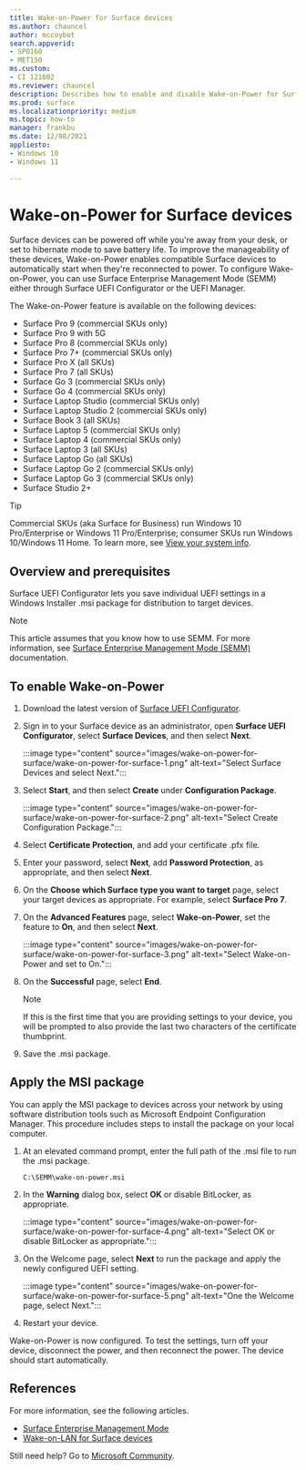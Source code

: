 ```yaml
---
title: Wake-on-Power for Surface devices
ms.author: chauncel
author: mccoybot
search.appverid:
- SPO160
- MET150
ms.custom: 
- CI 121602
ms.reviewer: chauncel  
description: Describes how to enable and disable Wake-on-Power for Surface devices.
ms.prod: surface
ms.localizationpriority: medium
ms.topic: how-to
manager: frankbu
ms.date: 12/08/2021
appliesto:
- Windows 10
- Windows 11

---
```


# Wake-on-Power for Surface devices

Surface devices can be powered off while you're away from your desk, or set to hibernate mode to save battery life. To improve the manageability of these devices, Wake-on-Power enables compatible Surface devices to automatically start when they're reconnected to power. To configure Wake-on-Power, you can use Surface Enterprise Management Mode (SEMM) either through Surface UEFI Configurator or the UEFI Manager.

The Wake-on-Power feature is available on the following devices:

- Surface Pro 9 (commercial SKUs only)
- Surface Pro 9 with 5G
- Surface Pro 8 (commercial SKUs only)
- Surface Pro 7+ (commercial SKUs only)
- Surface Pro X (all SKUs)
- Surface Pro 7 (all SKUs)
- Surface Go 3 (commercial SKUs only)
- Surface Go 4 (commercial SKUs only)
- Surface Laptop Studio (commercial SKUs only)
- Surface Laptop Studio 2 (commercial SKUs only)
- Surface Book 3 (all SKUs)
- Surface Laptop 5 (commercial SKUs only)
- Surface Laptop 4 (commercial SKUs only)
- Surface Laptop 3 (all SKUs)
- Surface Laptop Go (all SKUs)
- Surface Laptop Go 2 (commercial SKUs only)
- Surface Laptop Go 3 (commercial SKUs only)
- Surface Studio 2+

>[!TIP]
> Commercial SKUs (aka Surface for Business) run Windows 10 Pro/Enterprise or Windows 11 Pro/Enterprise; consumer SKUs run Windows 10/Windows 11 Home. To learn more, see [View your system info](https://support.microsoft.com/windows/view-your-system-info-a965a8f2-0773-1d65-472a-1e747c9ebe00).

## Overview and prerequisites

Surface UEFI Configurator lets you save individual UEFI settings in a Windows Installer .msi package for distribution to target devices.

> [!NOTE]
> This article assumes that you know how to use SEMM. For more information, see [Surface Enterprise Management Mode (SEMM)](surface-enterprise-management-mode.md) documentation.

## To enable Wake-on-Power

1. Download the latest version of [Surface UEFI Configurator](https://www.microsoft.com/download/confirmation.aspx?id=46703).
2. Sign in to your Surface device as an administrator, open **Surface UEFI Configurator**, select **Surface Devices**, and then select **Next**.

    :::image type="content" source="images/wake-on-power-for-surface/wake-on-power-for-surface-1.png" alt-text="Select Surface Devices and select Next.":::
3. Select **Start**, and then select **Create** under **Configuration Package**.

    :::image type="content" source="images/wake-on-power-for-surface/wake-on-power-for-surface-2.png" alt-text="Select Create Configuration Package.":::
4. Select **Certificate Protection**, and add your certificate .pfx file.
5. Enter your password, select **Next**, add **Password Protection**, as appropriate, and then select **Next**.
6. On the **Choose which Surface type you want to target** page, select your target devices as appropriate. For example, select **Surface Pro 7**.
7. On the **Advanced Features** page, select **Wake-on-Power**, set the feature to **On**, and then select **Next**.

    :::image type="content" source="images/wake-on-power-for-surface/wake-on-power-for-surface-3.png" alt-text="Select Wake-on-Power and set to On.":::
8. On the **Successful** page, select **End**.

    > [!NOTE]
    > If this is the first time that you are providing settings to your device, you will be prompted to also provide the last two characters of the certificate thumbprint.
9. Save the .msi package.

## Apply the MSI package

You can apply the MSI package to devices across your network by using software distribution tools such as Microsoft Endpoint Configuration Manager. This procedure includes steps to install the package on your local computer.

1. At an elevated command prompt, enter the full path of the .msi file to run the .msi package.

    ```
    C:\SEMM\wake-on-power.msi 
    ```

2. In the **Warning** dialog box, select **OK** or disable BitLocker, as appropriate.

    :::image type="content" source="images/wake-on-power-for-surface/wake-on-power-for-surface-4.png" alt-text="Select OK or disable BitLocker as appropriate.":::
3. On the Welcome page, select **Next** to run the package and apply the newly configured UEFI setting.

    :::image type="content" source="images/wake-on-power-for-surface/wake-on-power-for-surface-5.png" alt-text="One the Welcome page, select Next.":::
4. Restart your device.

Wake-on-Power is now configured. To test the settings, turn off your device, disconnect the power, and then reconnect the power. The device should start automatically.

## References

For more information, see the following articles.

- [Surface Enterprise Management Mode](surface-enterprise-management-mode.md)
- [Wake-on-LAN for Surface devices](wake-on-lan-for-surface-devices.md)

Still need help? Go to [Microsoft Community](https://answers.microsoft.com/).
